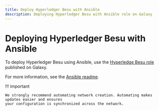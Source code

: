 ```yaml
---
title: Deploy Hyperledger Besu with Ansible
description: Deploying Hyperledger Besu with Ansible role on Galaxy
---
```


# Deploying Hyperledger Besu with Ansible

To deploy Hyperledger Besu using Ansible, use the
[Hyperledge Besu role](https://galaxy.ansible.com/pegasyseng/hyperledger_besu) published on Galaxy.

For more information, see the
[Ansible readme](https://galaxy.ansible.com/pegasyseng/hyperledger_besu).

!!! important

    We strongly recommend automating network creation. Automating makes updates easier and ensures
    your configuration is synchronized across the network.